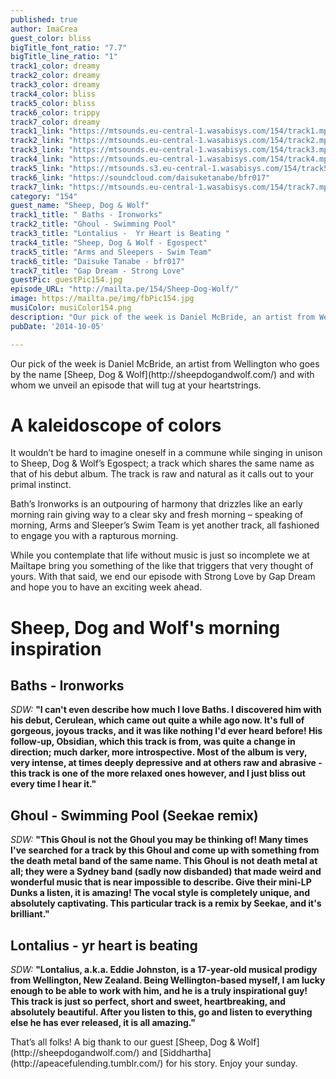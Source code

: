 ```yaml
---
published: true
author: ImaCrea
guest_color: bliss
bigTitle_font_ratio: "7.7"
bigTitle_line_ratio: "1"
track1_color: dreamy
track2_color: dreamy
track3_color: dreamy
track4_color: bliss
track5_color: bliss
track6_color: trippy
track7_color: dreamy
track1_link: "https://mtsounds.eu-central-1.wasabisys.com/154/track1.mp3"
track2_link: "https://mtsounds.eu-central-1.wasabisys.com/154/track2.mp3"
track3_link: "https://mtsounds.eu-central-1.wasabisys.com/154/track3.mp3"
track4_link: "https://mtsounds.eu-central-1.wasabisys.com/154/track4.mp3"
track5_link: "https://mtsounds.s3.eu-central-1.wasabisys.com/154/track5.mp3"
track6_link: "https://soundcloud.com/daisuketanabe/bfr017"
track7_link: "https://mtsounds.eu-central-1.wasabisys.com/154/track7.mp3"
category: "154"
guest_name: "Sheep, Dog & Wolf"
track1_title: " Baths - Ironworks"
track2_title: "Ghoul - Swimming Pool"
track3_title: "Lontalius -  Yr Heart is Beating "
track4_title: "Sheep, Dog & Wolf - Egospect"
track5_title: "Arms and Sleepers - Swim Team"
track6_title: "Daisuke Tanabe - bfr017"
track7_title: "Gap Dream - Strong Love"
guestPic: guestPic154.jpg
episode_URL: "http://mailta.pe/154/Sheep-Dog-Wolf/"
image: https://mailta.pe/img/fbPic154.jpg
musiColor: musiColor154.png
description: "Our pick of the week is Daniel McBride, an artist from Wellington who goes by the name Sheep, Dog & Wolf and with whom we unveil an episode that will tug at your heartstrings."
pubDate: '2014-10-05'

---
```


<p id="introduction">
Our pick of the week is Daniel McBride, an artist from Wellington who goes by the name [Sheep, Dog & Wolf](http://sheepdogandwolf.com/) and with whom we unveil an episode that will tug at your heartstrings.</p>

# A kaleidoscope of colors
It wouldn’t be hard to imagine oneself in a commune while singing in unison to Sheep, Dog & Wolf’s Egospect; a track which shares the same name as that of his debut album.  The track is raw and natural as it calls out to your primal instinct.

Bath’s Ironworks is an outpouring of harmony that drizzles like an early morning rain giving way to a clear sky and fresh morning – speaking of morning, Arms and Sleeper’s Swim Team is yet another track, all fashioned to engage you with a rapturous morning.  

While you contemplate that life without music is just so incomplete we at Mailtape bring you something of the like that triggers that very thought of yours.   With that said, we end our episode with Strong Love by Gap Dream and hope you to have an exciting week ahead. 


# Sheep, Dog and Wolf's morning inspiration

## Baths - Ironworks
_SDW:_ **"**I can't even describe how much I love Baths. I discovered him with his debut, Cerulean, which came out quite a while ago now. It's full of gorgeous, joyous tracks, and it was like nothing I'd ever heard before! His follow-up, Obsidian, which this track is from, was quite a change in direction; much darker, more introspective. Most of the album is very, very intense, at times deeply depressive and at others raw and abrasive - this track is one of the more relaxed ones however, and I just bliss out every time I hear it.**"**
 
## Ghoul - Swimming Pool (Seekae remix)
_SDW:_ **"**This Ghoul is not the Ghoul you may be thinking of! Many times I've searched for a track by this Ghoul and come up with something from the death metal band of the same name. This Ghoul is not death metal at all; they were a Sydney band (sadly now disbanded) that made weird and wonderful music that is near impossible to describe. Give their mini-LP Dunks a listen, it is amazing! The vocal style is completely unique, and absolutely captivating.
This particular track is a remix by Seekae, and it's brilliant.**"**
 
## Lontalius - yr heart is beating
_SDW:_ **"**Lontalius, a.k.a. Eddie Johnston, is a 17-year-old musical prodigy from Wellington, New Zealand. Being Wellington-based myself, I am lucky enough to be able to work with him, and he is a truly inspirational guy! This track is just so perfect, short and sweet, heartbreaking, and absolutely beautiful. After you listen to this, go and listen to everything else he has ever released, it is all amazing.**"**
 
<p id="outroduction">
That’s all folks! A big thank to our guest [Sheep, Dog & Wolf](http://sheepdogandwolf.com/) and [Siddhartha](http://apeacefulending.tumblr.com/) for his story. Enjoy your sunday.
</p>